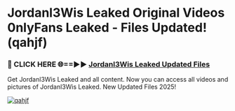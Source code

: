 # Jordanl3Wis Leaked Original Videos 0nlyFans Leaked - Files Updated! (qahjf)

<h3>🔴 CLICK HERE 🌐==►► <a href="https://tinyurl.com/ehrbuxhb" rel="nofollow">Jordanl3Wis Leaked Updated Files</a></h3>

Get Jordanl3Wis Leaked and all content. Now you can access all videos and pictures of Jordanl3Wis Leaked. New Updated Files 2025!

[![qahjf](https://i.imgur.com/lVYEuWS.gif)](https://tinyurl.com/ehrbuxhb)
